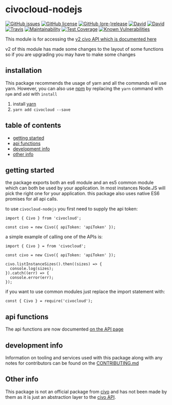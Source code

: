 # civocloud-nodejs

[![GitHub issues](https://img.shields.io/github/issues/CarbonCollins/civocloud-nodejs.svg?style=flat)](https://github.com/CarbonCollins/civocloud-nodejs/issues)
[![GitHub license](https://img.shields.io/badge/license-MIT-blue.svg?style=flat)](https://raw.githubusercontent.com/CarbonCollins/civocloud-nodejs/master/LICENSE)
[![GitHub (pre-)release](https://img.shields.io/github/release/CarbonCollins/civocloud-nodejs/all.svg?style=flat)]()
[![David](https://img.shields.io/david/CarbonCollins/civocloud-nodejs.svg?style=flat)]()
[![David](https://img.shields.io/david/dev/CarbonCollins/civocloud-nodejs.svg?style=flat)]()
[![Travis](https://img.shields.io/travis/CarbonCollins/civocloud-nodejs.svg?style=flat)]()
[![Maintainability](https://api.codeclimate.com/v1/badges/37a079ce18bb52b3ee1e/maintainability)](https://codeclimate.com/github/CarbonCollins/civocloud-nodejs/maintainability)
[![Test Coverage](https://api.codeclimate.com/v1/badges/37a079ce18bb52b3ee1e/test_coverage)](https://codeclimate.com/github/CarbonCollins/civocloud-nodejs/test_coverage)
[![Known Vulnerabilities](https://snyk.io/test/github/CarbonCollins/civocloud-nodejs/0f2eacb5d1cf39a3b3566b600ff18a5b0557434a/badge.svg)](https://snyk.io/test/github/CarbonCollins/civocloud-nodejs/0f2eacb5d1cf39a3b3566b600ff18a5b0557434a)

This module is for accessing the [v2 civo API which is documented here](https://www.civo.com/api "CIVO API")

v2 of this module has made some changes to the layout of some functions so if you are upgrading you may have to make some changes

## installation

This package recommends the usage of yarn and all the commands will use yarn. However, you can also use [npm](https://www.npmjs.com/) by replacing the `yarn` command with `npm` and `add` with `install`

1. install [yarn](https://yarnpkg.com)
2. `yarn add civocloud --save`

## table of contents

- [getting started](#getting-started)
- [api functions](#api-functions)
- [development info](#development-info)
- [other info](#other-info)

## getting started

the package exports both an es6 module and an es5 common module which can both be used by your application. In most instances Node.JS will pick the right one for your application. this package also uses native ES6 promises for all api calls.

to use `civocloud-nodejs` you first need to supply the api token:
```
import { Civo } from 'civocloud';

const civo = new Civo({ apiToken: 'apiToken' });
```

a simple example of calling one of the APIs is:
```
import { Civo } = from 'civocloud';

const civo = new Civo({ apiToken: 'apiToken' });

civo.listInstanceSizes().then((sizes) => {
  console.log(sizes);
}).catch((err) => {
  console.error(err);
});
```

if you want to use common modules just replace the import statement with:

```
const { Civo } = require('civocloud');
```

## api functions

The api functions are now documented [on the API page](./docs/api.md)

## development info

Information on tooling and services used with this package along with any notes for contributors can be found on the [CONTRIBUTING.md](./.github/CONTRIBUTING.md)

## Other info

This package is not an official package from [civo](https://www.civo.com) and has not been made by them as it is just an abstraction layer to the [civo API](https://www.civo.com/api "civo API").

